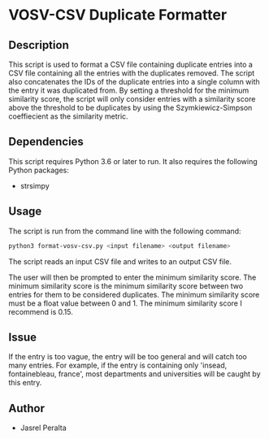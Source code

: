 # VOSV-CSV Duplicate Formatter

## Description

This script is used to format a CSV file containing duplicate entries into a CSV file containing all the entries with the duplicates removed. The script also concatenates the IDs of the duplicate entries into a single column with the entry it was duplicated from. By setting a threshold for the minimum similarity score, the script will only consider entries with a similarity score above the threshold to be duplicates by using the Szymkiewicz-Simpson coeffiecient as the similarity metric.

## Dependencies

This script requires Python 3.6 or later to run. It also requires the following Python packages:

* strsimpy

## Usage

The script is run from the command line with the following command:

``` bash
python3 format-vosv-csv.py <input filename> <output filename>

```

The script reads an input CSV file and writes to an output CSV file. 

The user will then be prompted to enter the minimum similarity score. The minimum similarity score is the minimum similarity score between two entries for them to be considered duplicates. The minimum similarity score must be a float value between 0 and 1. The minimum similarity score I recommend is 0.15.

## Issue

If the entry is too vague, the entry will be too general and will catch too many entries. For example, if the entry is containing only 'insead, fontainebleau, france', most departments and universities will be caught by this entry.

## Author

* Jasrel Peralta
